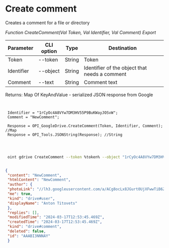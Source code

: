 ﻿---
sidebar_position: 1
---

# Create comment
 Creates a comment for a file or directory


*Function CreateComment(Val Token, Val Identifier, Val Comment) Export*

 | Parameter | CLI option | Type | Destination |
 |-|-|-|-|
 | Token | --token | String | Token |
 | Identifier | --object | String | Identifier of the object that needs a comment |
 | Comment | --text | String | Comment text |

 
 Returns: Map Of KeyAndValue - serialized JSON response from Google

```bsl title="Code example"
	
 
 Identifier = "1rCyOc4A8VYw7DM3HV55P9BuKWayJOSvW";
 Comment = "NewComment";
 
 Response = OPI_GoogleDrive.CreateComment(Token, Identifier, Comment); //Map
 Response = OPI_Tools.JSONString(Response); //String
 
	
```

```sh title="CLI command example"
 
 oint gdrive CreateComment --token %token% --object "1rCyOc4A8VYw7DM3HV55P9BuKWayJOSvW" --text %text%


```


```json title="Result"

{
 "content": "NewComment",
 "htmlContent": "NewComment",
 "author": {
 "photoLink": "//lh3.googleusercontent.com/a/ACg8ocLx8JGurt0UjXFwwTiB6ZoDPWslW1EnfCTahrwrIllM6Q=s50-c-k-no",
 "me": true,
 "kind": "drive#user",
 "displayName": "Anton Titovets"
 },
 "replies": [],
 "modifiedTime": "2024-03-17T12:53:45.469Z",
 "createdTime": "2024-03-17T12:53:45.469Z",
 "kind": "drive#comment",
 "deleted": false,
 "id": "AAABI3NNNAY"
 }

```
